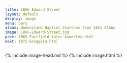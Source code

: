 ```yaml
---
title: 1866 Edward Street
layout: default
display: image
menu: barq
album: Queensland Baptist Churches from 1851 Album
image: 1866-Edward-Street.jpg
prev: 1865-Fairfield-later-Annerley.html
next: 1872-Enoggera.html
---
```

{% include image-head.md %}
{% include image.html %}